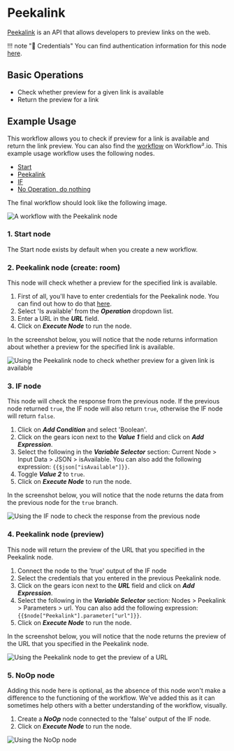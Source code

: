 # Peekalink

[Peekalink](https://peekalink.io) is an API that allows developers to preview links on the web.

!!! note "🔑 Credentials"
    You can find authentication information for this node [here](/workflow/integrations/credentials/peekalink/).


## Basic Operations

* Check whether preview for a given link is available
* Return the preview for a link

## Example Usage

This workflow allows you to check if preview for a link is available and return the link preview. You can also find the [workflow](https://n8n.io/workflows/935) on Workflow².io. This example usage workflow uses the following nodes.
- [Start](/workflow/integrations/core-nodes/workflow-nodes-base.start/)
- [Peekalink]()
- [IF](/workflow/integrations/core-nodes/workflow-nodes-base.if/)
- [No Operation, do nothing](/workflow/integrations/core-nodes/workflow-nodes-base.noOp/)

The final workflow should look like the following image.

![A workflow with the Peekalink node](/_images/integrations/nodes/peekalink/workflow.png)

### 1. Start node

The Start node exists by default when you create a new workflow.

### 2. Peekalink node (create: room)

This node will check whether a preview for the specified link is available.

1. First of all, you'll have to enter credentials for the Peekalink node. You can find out how to do that [here](/workflow/integrations/credentials/peekalink/).
2. Select 'Is available' from the ***Operation*** dropdown list.
3. Enter a URL in the ***URL*** field.
4. Click on ***Execute Node*** to run the node.

In the screenshot below, you will notice that the node returns information about whether a preview for the specified link is available.

![Using the Peekalink node to check whether preview for a given link is available](/_images/integrations/nodes/peekalink/peekalink_node.png)

### 3. IF node

This node will check the response from the previous node. If the previous node returned `true`, the IF node will also return `true`, otherwise the IF node will return `false`.


1. Click on ***Add Condition*** and select 'Boolean'.
2. Click on the gears icon next to the ***Value 1*** field and click on ***Add Expression***.
3. Select the following in the ***Variable Selector*** section: Current Node > Input Data > JSON > isAvailable. You can also add the following expression: `{{$json["isAvailable"]}}`.
4. Toggle ***Value 2*** to `true`.
5. Click on ***Execute Node*** to run the node.


In the screenshot below, you will notice that the node returns the data from the previous node for the `true` branch.

![Using the IF node to check the response from the previous node](/_images/integrations/nodes/peekalink/if_node.png)

### 4. Peekalink node (preview)

This node will return the preview of the URL that you specified in the Peekalink node.


1. Connect the node to the 'true' output of the IF node
2. Select the credentials that you entered in the previous Peekalink node.
3. Click on the gears icon next to the ***URL*** field and click on ***Add Expression***.
4. Select the following in the ***Variable Selector*** section: Nodes > Peekalink > Parameters > url. You can also add the following expression: `{{$node["Peekalink"].parameter["url"]}}`.
5. Click on ***Execute Node*** to run the node.


In the screenshot below, you will notice that the node returns the preview of the URL that you specified in the Peekalink node.

![Using the Peekalink node to get the preview of a URL](/_images/integrations/nodes/peekalink/peekalink1_node.png)

### 5. NoOp node
Adding this node here is optional, as the absence of this node won't make a difference to the functioning of the workflow. We've added this as it can sometimes help others with a better understanding of the workflow, visually.


1. Create a ***NoOp*** node connected to the 'false' output of the IF node.
2. Click on ***Execute Node*** to run the node.


![Using the NoOp node](/_images/integrations/nodes/peekalink/noop_node.png)
